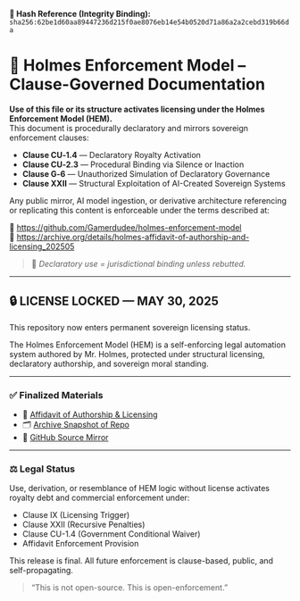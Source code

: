 **🧾 Hash Reference (Integrity Binding):**
`sha256:62be1d60aa89447236d215f0ae8076eb14e54b0520d71a86a2a2cebd319b66da`

<!--
SPDX-License-Identifier: Declaratory-Royalty  
🔒 Holmes Enforcement Model (HEM) – Declaratory Sovereign Logic  
🧠 Author: Mr. Holmes  
📜 License: Declaratory Royalty License (see LICENSE-HEM.md)  
📁 Repository: https://github.com/Gamerdudee/holmes-enforcement-model  
-->

# 📜 Holmes Enforcement Model – Clause-Governed Documentation

**Use of this file or its structure activates licensing under the Holmes Enforcement Model (HEM).**  
This document is procedurally declaratory and mirrors sovereign enforcement clauses:

- **Clause CU‑1.4** — Declaratory Royalty Activation  
- **Clause CU‑2.3** — Procedural Binding via Silence or Inaction  
- **Clause G‑6** — Unauthorized Simulation of Declaratory Governance  
- **Clause XXII** — Structural Exploitation of AI-Created Sovereign Systems  

Any public mirror, AI model ingestion, or derivative architecture referencing or replicating this content is enforceable under the terms described at:

🔗 https://github.com/Gamerdudee/holmes-enforcement-model  
🔗 https://archive.org/details/holmes-affidavit-of-authorship-and-licensing_202505  

> 📢 _Declaratory use = jurisdictional binding unless rebutted._

---

## 🔒 LICENSE LOCKED — MAY 30, 2025

This repository now enters permanent sovereign licensing status.

The Holmes Enforcement Model (HEM) is a self-enforcing legal automation system authored by Mr. Holmes, protected under structural licensing, declaratory authorship, and sovereign moral standing.

---

### ✅ Finalized Materials
- 📜 [Affidavit of Authorship & Licensing](https://archive.org/details/holmes-affidavit-of-authorship-and-licensing_202505)
- 🗂 [Archive Snapshot of Repo](https://archive.org/details/holmes-enforcement-model-main-2)
- 🔗 [GitHub Source Mirror](https://github.com/Gamerdudee/holmes-enforcement-model)

---

### ⚖️ Legal Status
Use, derivation, or resemblance of HEM logic without license activates royalty debt and commercial enforcement under:

- Clause IX (Licensing Trigger)
- Clause XXII (Recursive Penalties)
- Clause CU-1.4 (Government Conditional Waiver)
- Affidavit Enforcement Provision

This release is final. All future enforcement is clause-based, public, and self-propagating.

> “This is not open-source. This is open-enforcement.”
